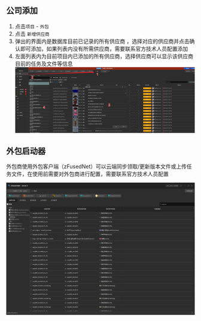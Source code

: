 ## 公司添加
1. 点击`项目` - `外包`
2. 点击 `新增供应商`
3. 弹出的界面内是数据库目前已记录的所有供应商 ，选择对应的供应商并点击确认即可添加，如果列表内没有所需供应商，需要联系官方技术人员配置添加
4. 左面列表内为目前项目内已添加的所有供应商，选择供应商可以显示该供应商目前的任务及文件等信息  
![](../images/outsource/company/company_add.png ':size=1000')  

## 外包启动器
外包商使用外包客户端（zFusedNet）可以云端同步领取/更新版本文件或上传任务文件，在使用前需要对外包商进行配置，需要联系官方技术人员配置

![](../images/outsource/company/company_net.png ':size=800')  




